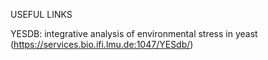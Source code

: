 USEFUL LINKS


YESDB: integrative analysis of environmental stress in yeast (https://services.bio.ifi.lmu.de:1047/YESdb/)
